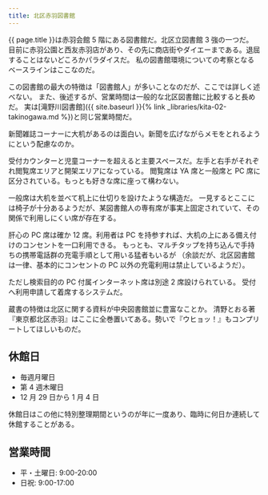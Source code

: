 ```yaml
---
title: 北区赤羽図書館
---
```


{{ page.title }}は赤羽会館 5 階にある図書館だ。北区立図書館 3 強の一つだ。
目前に赤羽公園と西友赤羽店があり、その先に商店街やダイエーまである。退屈することはないどころかパラダイスだ。
私の図書館環境についての考察となるベースラインはここなのだ。

この図書館の最大の特徴は「図書館人」が多いことなのだが、ここでは詳しく述べない。
また、後述するが、営業時間は一般的な北区図書館に比較すると長めだ。
実は[滝野川図書館]({{ site.baseurl }}{% link _libraries/kita-02-takinogawa.md %})と同じ営業時間だ。

新聞雑誌コーナーに大机があるのは面白い。新聞を広げながらメモをとれるようにという配慮なのか。

受付カウンターと児童コーナーを超えると主要スペースだ。左手と右手がそれぞれ閲覧席エリアと開架エリアになっている。
閲覧席は YA 席と一般席と PC 席に区分されている。もっとも好きな席に座って構わない。

一般席は大机を並べて机上に仕切りを設けたような構造だ。
一見するとここには椅子が十分あるようだが、某図書館人の専有席が事実上固定されていて、その関係で利用しにくい席が存在する。

肝心の PC 席は確か 12 席。利用者は PC を持参すれば、大机の上にある備え付けのコンセントを一口利用できる。
もっとも、マルチタップを持ち込んで手持ちの携帯電話群の充電手順として用いる猛者もいるが
（余談だが、北区図書館は一律、基本的にコンセントの PC 以外の充電利用は禁止しているようだ）。

ただし検索目的の PC 付属インターネット席は別途 2 席設けられている。
受付へ利用申請して着席するシステムだ。

蔵書の特徴は北区に関する資料が中央図書館並に豊富なことか。
清野とおる著『東京都北区赤羽』はここに全巻置いてある。勢いで『ウヒョッ！』もコンプリートしてほしいものだ。

## 休館日

* 毎週月曜日
* 第 4 週木曜日
* 12 月 29 日から 1 月 4 日

休館日はこの他に特別整理期間というのが年に一度あり、臨時に何日か連続して休館することがある。

## 営業時間

* 平・土曜日: 9:00-20:00
* 日祝: 9:00-17:00
